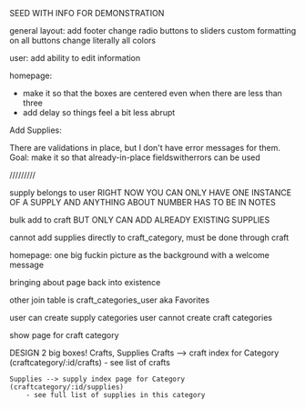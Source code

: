 SEED WITH INFO FOR DEMONSTRATION

general layout:
add footer
change radio buttons to sliders
custom formatting on all buttons
change literally all colors


user:
add ability to edit information

homepage:

- make it so that the boxes are centered even when there are less than three
- add delay so things feel a bit less abrupt

Add Supplies:

There are validations in place, but I don't have error messages for them. Goal: make it so that already-in-place fieldswitherrors can be used


/////////


supply belongs to user
RIGHT NOW YOU CAN ONLY HAVE ONE INSTANCE OF A SUPPLY AND ANYTHING ABOUT NUMBER HAS TO BE IN NOTES


bulk add to craft BUT ONLY CAN ADD ALREADY EXISTING SUPPLIES

cannot add supplies directly to craft_category, must be done through craft



homepage: one big fuckin picture as the background with a welcome message

bringing about page back into existence

other join table is craft_categories_user
    aka Favorites


user can create supply categories
user cannot create craft categories


show page for craft category

DESIGN
    2 big boxes! Crafts, Supplies
    Crafts --> craft index for Category (craftcategory/:id/crafts)
        - see list of crafts


    Supplies --> supply index page for Category
    (craftcategory/:id/supplies)
        - see full list of supplies in this category

